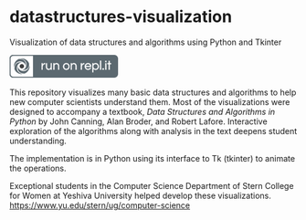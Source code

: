 # datastructures-visualization
Visualization of data structures and algorithms using Python and Tkinter

[![Run it on repl.it](.repl.it.stuff/run_it_on_repl_it.svg)](https://repl.it/github/JMCanning78/datastructures-visualization)

This repository visualizes many basic data structures and algorithms to help new computer scientists understand them.
Most of the visualizations were designed to accompany a textbook, _Data Structures and Algorithms in Python_ by John Canning, Alan Broder, and Robert Lafore.
Interactive exploration of the algorithms along with analysis in the text deepens student understanding.

The implementation is in Python using its interface to Tk (tkinter) to animate the operations.

Exceptional students in the Computer Science Department of Stern College for Women at Yeshiva University helped develop these visualizations.
https://www.yu.edu/stern/ug/computer-science

